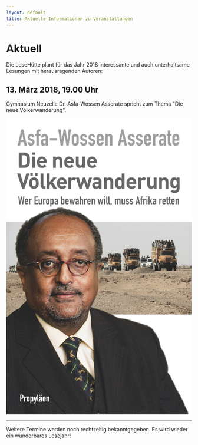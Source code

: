 ```yaml
---
layout: default
title: Aktuelle Informationen zu Veranstaltungen
---
```


# Aktuell

Die LeseHütte plant für das Jahr 2018 interessante und auch unterhaltsame Lesungen mit herausragenden Autoren:


## 13. März 2018, 19.00 Uhr

Gymnasium Neuzelle
Dr. Asfa-Wossen Asserate spricht zum Thema "Die neue Völkerwanderung".

![Cover](/assets/Asserate/cover.jpeg)

* * * * * 

Weitere Termine werden noch rechtzeitig bekanntgegeben.
Es wird wieder ein wunderbares Lesejahr!

